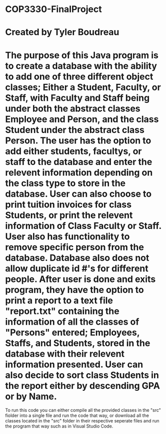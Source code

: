 # COP3330-FinalProject
# Created by Tyler Boudreau
# 
# The purpose of this Java program is to create a database with the ability to add one of three different object classes; Either a Student, Faculty, or Staff, with Faculty and Staff being under both the abstract classes Employee and Person, and the class Student under the abstract class Person. The user has the option to add either students, facultys, or staff to the database and enter the relevent information depending on the class type to store in the database. User can also choose to print tuition invoices for class Students, or print the relevent information of Class Faculty or Staff. User also has functionality to remove specific person from the database. Database also does not allow duplicate id #'s for different people. After user is done and exits program, they have the option to print a report to a text file "report.txt" containing the information of all the classes of "Persons" entered; Employees, Staffs, and Students, stored in the database with their relevent information presented. User can also decide to sort class Students in the report either by descending GPA or by Name. 

To run this code you can either compile all the provided classes in the "src" fiolder into a single file and run the code that way, or download all the classes located in the "src" folder in their respective seperate files and run the program that way such as in Visual Studio Code.
